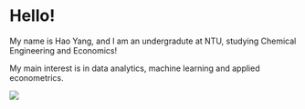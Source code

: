 # Hello!

My name is Hao Yang, and I am an undergradute at NTU, studying Chemical Engineering and Economics!

My main interest is in data analytics, machine learning and applied econometrics.

<img align="center" src="https://github-readme-stats.vercel.app/api/<pin>/?username=<haoyangx2>" />
